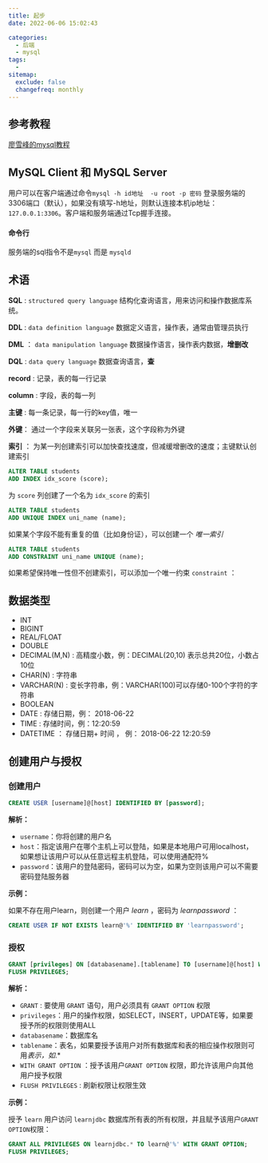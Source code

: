 ```yaml
---
title: 起步
date: 2022-06-06 15:02:43

categories:
  - 后端
  - mysql
tags:
  - 
sitemap:
  exclude: false
  changefreq: monthly
---
```


## 参考教程

[廖雪峰的mysql教程](https://www.liaoxuefeng.com/wiki/1177760294764384)

## MySQL Client 和 MySQL Server

用户可以在客户端通过命令`mysql -h id地址  -u root -p 密码` 登录服务端的3306端口（默认），如果没有填写-h地址，则默认连接本机ip地址：`127.0.0.1:3306`。客户端和服务端通过Tcp握手连接。 

#### 命令行

服务端的sql指令不是`mysql` 而是 `mysqld`

## 术语

**SQL** : `structured query language` 结构化查询语言，用来访问和操作数据库系统。

**DDL** : `data definition language` 数据定义语言，操作表，通常由管理员执行

**DML** ： `data manipulation language` 数据操作语言，操作表内数据，**增删改** 

**DQL** : `data query language` 数据查询语言，**查**

**record** : 记录，表的每一行记录

**column** : 字段，表的每一列

**主键** : 每一条记录，每一行的key值，唯一

**外键**： 通过一个字段来关联另一张表，这个字段称为外键

**索引** ： 为某一列创建索引可以加快查找速度，但减缓增删改的速度；主键默认创建索引

```sql
ALTER TABLE students
ADD INDEX idx_score (score);
```

为 `score` 列创建了一个名为 `idx_score` 的索引

```sql
ALTER TABLE students
ADD UNIQUE INDEX uni_name (name);
```

如果某个字段不能有重复的值（比如身份证），可以创建一个 *唯一索引*

```sql
ALTER TABLE students
ADD CONSTRAINT uni_name UNIQUE (name);
```

如果希望保持唯一性但不创建索引，可以添加一个唯一约束 `constraint` ：


## 数据类型

-   INT 
-   BIGINT 
-   REAL/FLOAT 
-   DOUBLE 
-   DECIMAL(M,N) : 高精度小数，例：DECIMAL(20,10) 表示总共20位，小数占10位
-   CHAR(N) : 字符串
-   VARCHAR(N) : 变长字符串，例：VARCHAR(100)可以存储0-100个字符的字符串
-   BOOLEAN
-   DATE : 存储日期，例： 2018-06-22
-   TIME : 存储时间，例：12:20:59
-   DATETIME ： 存储日期+ 时间 ， 例： 2018-06-22 12:20:59


## 创建用户与授权

### 创建用户

```sql
CREATE USER [username]@[host] IDENTIFIED BY [password];
```

**解析：**

- `username`：你将创建的用户名
- `host`：指定该用户在哪个主机上可以登陆，如果是本地用户可用localhost，如果想让该用户可以从任意远程主机登陆，可以使用通配符%
- `password`：该用户的登陆密码，密码可以为空，如果为空则该用户可以不需要密码登陆服务器

**示例：**

如果不存在用户learn，则创建一个用户 *learn* ，密码为 *learnpassword* ：

```sql
CREATE USER IF NOT EXISTS learn@'%' IDENTIFIED BY 'learnpassword';
```

### 授权

```sql
GRANT [privileges] ON [databasename].[tablename] TO [username]@[host] WITH GRANT OPTION;
FLUSH PRIVILEGES;
```

**解析：**
- `GRANT` : 要使用 `GRANT` 语句，用户必须具有 `GRANT OPTION` 权限
- `privileges`：用户的操作权限，如SELECT，INSERT，UPDATE等，如果要授予所的权限则使用ALL
- `databasename`：数据库名
- `tablename`：表名，如果要授予该用户对所有数据库和表的相应操作权限则可用*表示，如*.*
- `WITH GRANT OPTION` ：授予该用户`GRANT OPTION` 权限，即允许该用户向其他用户授予权限
- `FLUSH PRIVILEGES` : 刷新权限让权限生效

**示例：**

授予 `learn` 用户访问 `learnjdbc` 数据库所有表的所有权限，并且赋予该用户`GRANT OPTION`权限：

```sql
GRANT ALL PRIVILEGES ON learnjdbc.* TO learn@'%' WITH GRANT OPTION;
FLUSH PRIVILEGES;
```